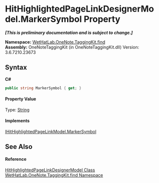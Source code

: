 # HitHighlightedPageLinkDesignerModel.MarkerSymbol Property 
 _**\[This is preliminary documentation and is subject to change.\]**_

**Namespace:**&nbsp;<a href="0e3a8efd-07d2-1709-b1cd-709153222081.md">WetHatLab.OneNote.TaggingKit.find</a><br />**Assembly:**&nbsp;OneNoteTaggingKit (in OneNoteTaggingKit.dll) Version: 3.6.7210.23673

## Syntax

**C#**<br />
``` C#
public string MarkerSymbol { get; }
```


#### Property Value
Type: <a href="http://msdn2.microsoft.com/en-us/library/s1wwdcbf" target="_blank">String</a>

#### Implements
<a href="ccc5a488-bd3c-4240-3c9d-886e30afb06b.md">IHitHighlightedPageLinkModel.MarkerSymbol</a><br />

## See Also


#### Reference
<a href="c854ca17-91ce-f84c-51f2-03d84f70ee3f.md">HitHighlightedPageLinkDesignerModel Class</a><br /><a href="0e3a8efd-07d2-1709-b1cd-709153222081.md">WetHatLab.OneNote.TaggingKit.find Namespace</a><br />